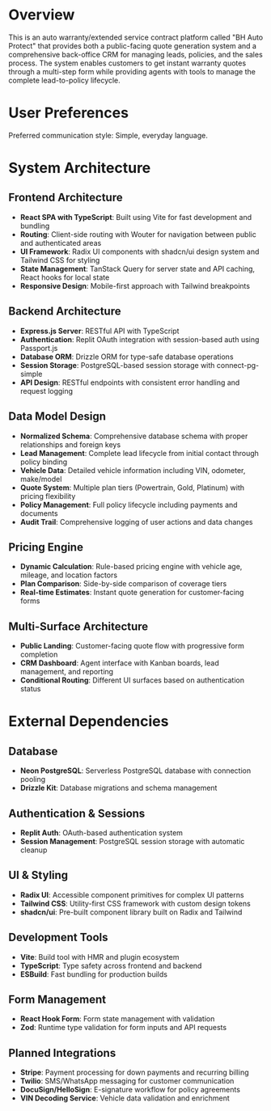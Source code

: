 # Overview

This is an auto warranty/extended service contract platform called "BH Auto Protect" that provides both a public-facing quote generation system and a comprehensive back-office CRM for managing leads, policies, and the sales process. The system enables customers to get instant warranty quotes through a multi-step form while providing agents with tools to manage the complete lead-to-policy lifecycle.

# User Preferences

Preferred communication style: Simple, everyday language.

# System Architecture

## Frontend Architecture
- **React SPA with TypeScript**: Built using Vite for fast development and bundling
- **Routing**: Client-side routing with Wouter for navigation between public and authenticated areas
- **UI Framework**: Radix UI components with shadcn/ui design system and Tailwind CSS for styling
- **State Management**: TanStack Query for server state and API caching, React hooks for local state
- **Responsive Design**: Mobile-first approach with Tailwind breakpoints

## Backend Architecture
- **Express.js Server**: RESTful API with TypeScript
- **Authentication**: Replit OAuth integration with session-based auth using Passport.js
- **Database ORM**: Drizzle ORM for type-safe database operations
- **Session Storage**: PostgreSQL-based session storage with connect-pg-simple
- **API Design**: RESTful endpoints with consistent error handling and request logging

## Data Model Design
- **Normalized Schema**: Comprehensive database schema with proper relationships and foreign keys
- **Lead Management**: Complete lead lifecycle from initial contact through policy binding
- **Vehicle Data**: Detailed vehicle information including VIN, odometer, make/model
- **Quote System**: Multiple plan tiers (Powertrain, Gold, Platinum) with pricing flexibility
- **Policy Management**: Full policy lifecycle including payments and documents
- **Audit Trail**: Comprehensive logging of user actions and data changes

## Pricing Engine
- **Dynamic Calculation**: Rule-based pricing engine with vehicle age, mileage, and location factors
- **Plan Comparison**: Side-by-side comparison of coverage tiers
- **Real-time Estimates**: Instant quote generation for customer-facing forms

## Multi-Surface Architecture
- **Public Landing**: Customer-facing quote flow with progressive form completion
- **CRM Dashboard**: Agent interface with Kanban boards, lead management, and reporting
- **Conditional Routing**: Different UI surfaces based on authentication status

# External Dependencies

## Database
- **Neon PostgreSQL**: Serverless PostgreSQL database with connection pooling
- **Drizzle Kit**: Database migrations and schema management

## Authentication & Sessions
- **Replit Auth**: OAuth-based authentication system
- **Session Management**: PostgreSQL session storage with automatic cleanup

## UI & Styling
- **Radix UI**: Accessible component primitives for complex UI patterns
- **Tailwind CSS**: Utility-first CSS framework with custom design tokens
- **shadcn/ui**: Pre-built component library built on Radix and Tailwind

## Development Tools
- **Vite**: Build tool with HMR and plugin ecosystem
- **TypeScript**: Type safety across frontend and backend
- **ESBuild**: Fast bundling for production builds

## Form Management
- **React Hook Form**: Form state management with validation
- **Zod**: Runtime type validation for form inputs and API requests

## Planned Integrations
- **Stripe**: Payment processing for down payments and recurring billing
- **Twilio**: SMS/WhatsApp messaging for customer communication
- **DocuSign/HelloSign**: E-signature workflow for policy agreements
- **VIN Decoding Service**: Vehicle data validation and enrichment